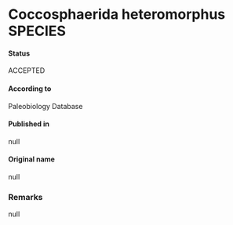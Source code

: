 Coccosphaerida heteromorphus SPECIES
=======

#### Status
ACCEPTED

#### According to
Paleobiology Database

#### Published in
null

#### Original name
null

### Remarks
null